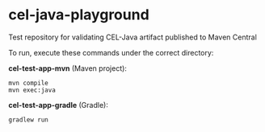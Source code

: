 # cel-java-playground

Test repository for validating CEL-Java artifact published to Maven Central

To run, execute these commands under the correct directory:

**cel-test-app-mvn** (Maven project):

```
mvn compile
mvn exec:java
```

**cel-test-app-gradle** (Gradle):

```
gradlew run
```
